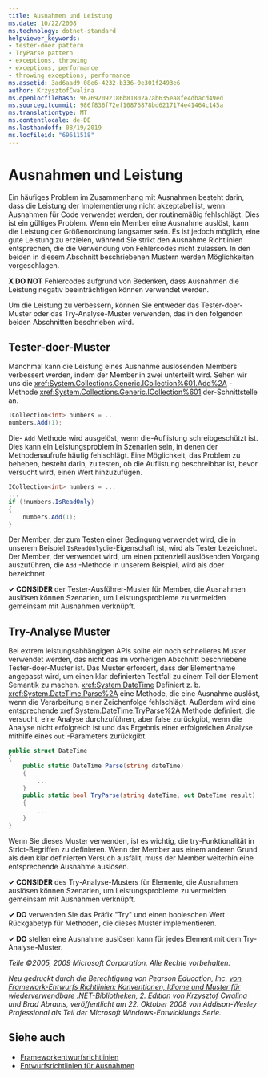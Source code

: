 ```yaml
---
title: Ausnahmen und Leistung
ms.date: 10/22/2008
ms.technology: dotnet-standard
helpviewer_keywords:
- tester-doer pattern
- TryParse pattern
- exceptions, throwing
- exceptions, performance
- throwing exceptions, performance
ms.assetid: 3ad6aad9-08e6-4232-b336-0e301f2493e6
author: KrzysztofCwalina
ms.openlocfilehash: 967692092186b81802a7ab635ea8fe4dbacd49ed
ms.sourcegitcommit: 986f836f72ef10876878bd6217174e41464c145a
ms.translationtype: MT
ms.contentlocale: de-DE
ms.lasthandoff: 08/19/2019
ms.locfileid: "69611518"
---
```

# <a name="exceptions-and-performance"></a>Ausnahmen und Leistung
Ein häufiges Problem im Zusammenhang mit Ausnahmen besteht darin, dass die Leistung der Implementierung nicht akzeptabel ist, wenn Ausnahmen für Code verwendet werden, der routinemäßig fehlschlägt. Dies ist ein gültiges Problem. Wenn ein Member eine Ausnahme auslöst, kann die Leistung der Größenordnung langsamer sein. Es ist jedoch möglich, eine gute Leistung zu erzielen, während Sie strikt den Ausnahme Richtlinien entsprechen, die die Verwendung von Fehlercodes nicht zulassen. In den beiden in diesem Abschnitt beschriebenen Mustern werden Möglichkeiten vorgeschlagen.

 **X DO NOT** Fehlercodes aufgrund von Bedenken, dass Ausnahmen die Leistung negativ beeinträchtigen können verwendet werden.

 Um die Leistung zu verbessern, können Sie entweder das Tester-doer-Muster oder das Try-Analyse-Muster verwenden, das in den folgenden beiden Abschnitten beschrieben wird.

## <a name="tester-doer-pattern"></a>Tester-doer-Muster
 Manchmal kann die Leistung eines Ausnahme auslösenden Members verbessert werden, indem der Member in zwei unterteilt wird. Sehen wir uns die <xref:System.Collections.Generic.ICollection%601.Add%2A> -Methode <xref:System.Collections.Generic.ICollection%601> der-Schnittstelle an.

```csharp
ICollection<int> numbers = ...
numbers.Add(1);
```

 Die- `Add` Methode wird ausgelöst, wenn die-Auflistung schreibgeschützt ist. Dies kann ein Leistungsproblem in Szenarien sein, in denen der Methodenaufrufe häufig fehlschlägt. Eine Möglichkeit, das Problem zu beheben, besteht darin, zu testen, ob die Auflistung beschreibbar ist, bevor versucht wird, einen Wert hinzuzufügen.

```csharp
ICollection<int> numbers = ...
...
if (!numbers.IsReadOnly)
{
    numbers.Add(1);
}
```

 Der Member, der zum Testen einer Bedingung verwendet wird, die in unserem Beispiel `IsReadOnly`die-Eigenschaft ist, wird als Tester bezeichnet. Der Member, der verwendet wird, um einen potenziell auslösenden Vorgang auszuführen, die `Add` -Methode in unserem Beispiel, wird als doer bezeichnet.

 **✓ CONSIDER** der Tester-Ausführer-Muster für Member, die Ausnahmen auslösen können Szenarien, um Leistungsprobleme zu vermeiden gemeinsam mit Ausnahmen verknüpft.

## <a name="try-parse-pattern"></a>Try-Analyse Muster
 Bei extrem leistungsabhängigen APIs sollte ein noch schnelleres Muster verwendet werden, das nicht das im vorherigen Abschnitt beschriebene Tester-doer-Muster ist. Das Muster erfordert, dass der Elementname angepasst wird, um einen klar definierten Testfall zu einem Teil der Element Semantik zu machen. <xref:System.DateTime> Definiert z. b. <xref:System.DateTime.Parse%2A> eine Methode, die eine Ausnahme auslöst, wenn die Verarbeitung einer Zeichenfolge fehlschlägt. Außerdem wird eine entsprechende <xref:System.DateTime.TryParse%2A> Methode definiert, die versucht, eine Analyse durchzuführen, aber false zurückgibt, wenn die Analyse nicht erfolgreich ist und das Ergebnis einer erfolgreichen Analyse mithilfe eines `out` -Parameters zurückgibt.

```csharp
public struct DateTime
{
    public static DateTime Parse(string dateTime)
    {
        ...
    }
    public static bool TryParse(string dateTime, out DateTime result)
    {
        ...
    }
}
```

 Wenn Sie dieses Muster verwenden, ist es wichtig, die try-Funktionalität in Strict-Begriffen zu definieren. Wenn der Member aus einem anderen Grund als dem klar definierten Versuch ausfällt, muss der Member weiterhin eine entsprechende Ausnahme auslösen.

 **✓ CONSIDER** des Try-Analyse-Musters für Elemente, die Ausnahmen auslösen können Szenarien, um Leistungsprobleme zu vermeiden gemeinsam mit Ausnahmen verknüpft.

 **✓ DO** verwenden Sie das Präfix "Try" und einen booleschen Wert Rückgabetyp für Methoden, die dieses Muster implementieren.

 **✓ DO** stellen eine Ausnahme auslösen kann für jedes Element mit dem Try-Analyse-Muster.

 *Teile ©2005, 2009 Microsoft Corporation. Alle Rechte vorbehalten.*

 *Neu gedruckt durch die Berechtigung von Pearson Education, Inc. [von Framework-Entwurfs Richtlinien: Konventionen, Idiome und Muster für wiederverwendbare .NET-Bibliotheken, 2. Edition](https://www.informit.com/store/framework-design-guidelines-conventions-idioms-and-9780321545619) von Krzysztof Cwalina und Brad Abrams, veröffentlicht am 22. Oktober 2008 von Addison-Wesley Professional als Teil der Microsoft Windows-Entwicklungs Serie.*

## <a name="see-also"></a>Siehe auch

- [Frameworkentwurfsrichtlinien](../../../docs/standard/design-guidelines/index.md)
- [Entwurfsrichtlinien für Ausnahmen](../../../docs/standard/design-guidelines/exceptions.md)
